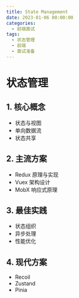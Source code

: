 ```yaml
---
title: State Management
date: 2023-01-06 00:00:00
categories:
  - 前端面试
tags: 
  - 状态管理
  - 前端
  - 面试准备
---
```


# 状态管理

## 1. 核心概念
- 状态与视图
- 单向数据流
- 状态共享

## 2. 主流方案
- Redux 原理与实现
- Vuex 架构设计
- MobX 响应式原理

## 3. 最佳实践
- 状态组织
- 异步处理
- 性能优化

## 4. 现代方案
- Recoil
- Zustand
- Pinia
